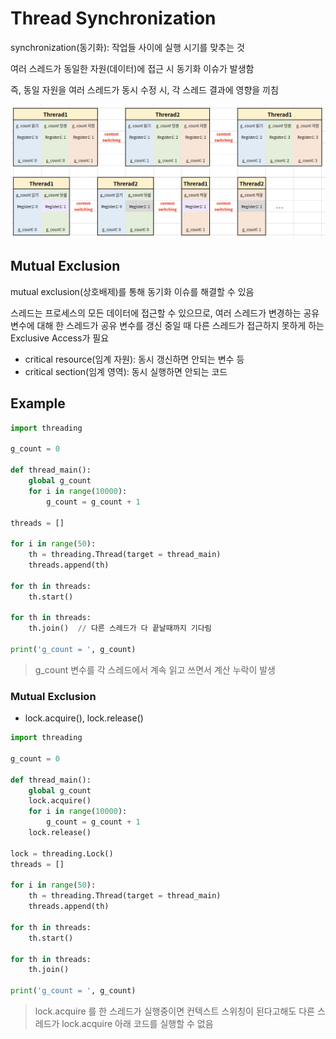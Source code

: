 # Thread Synchronization

synchronization(동기화): 작업들 사이에 실행 시기를 맞추는 것

여러 스레드가 동일한 자원(데이터)에 접근 시 동기화 이슈가 발생함

즉, 동일 자원을 여러 스레드가 동시 수정 시, 각 스레드 결과에 영향을 끼침

![synchronization](../images/ch4-3_synchronization.png)



## Mutual Exclusion

mutual exclusion(상호배제)를 통해 동기화 이슈를 해결할 수 있음

스레드는 프로세스의 모든 데이터에 접근할 수 있으므로, 여러 스레드가 변경하는 공유 변수에 대해 한 스레드가 공유 변수를 갱신 중일 때 다른 스레드가 접근하지 못하게 하는 Exclusive Access가 필요

- critical resource(임계 자원): 동시 갱신하면 안되는 변수 등
- critical section(임계 영역): 동시 실행하면 안되는 코드



## Example

```python
import threading

g_count = 0

def thread_main():
    global g_count
    for i in range(10000):
        g_count = g_count + 1
        
threads = []

for i in range(50):
    th = threading.Thread(target = thread_main)
    threads.append(th)

for th in threads:
    th.start()
    
for th in threads:
    th.join()  // 다른 스레드가 다 끝날때까지 기다림
    
print('g_count = ', g_count)
```

> g_count 변수를 각 스레드에서 계속 읽고 쓰면서 계산 누락이 발생



### Mutual Exclusion

- lock.acquire(), lock.release()

```python
import threading

g_count = 0

def thread_main():
    global g_count
    lock.acquire()
    for i in range(10000):
        g_count = g_count + 1
    lock.release()
        
lock = threading.Lock()
threads = []

for i in range(50):
    th = threading.Thread(target = thread_main)
    threads.append(th)

for th in threads:
    th.start()
    
for th in threads:
    th.join()
    
print('g_count = ', g_count)
```

> lock.acquire 를 한 스레드가 실행중이면 컨텍스트 스위칭이 된다고해도 다른 스레드가 lock.acquire 아래 코드를 실행할 수 없음

